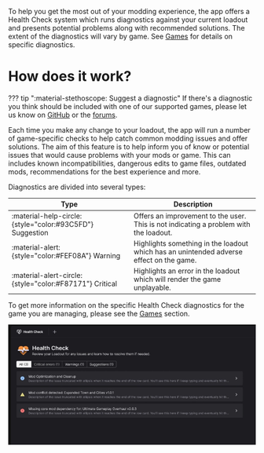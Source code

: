 To help you get the most out of your modding experience, the app offers a Health Check system which runs diagnostics against your current loadout and presents potential problems along with recommended solutions. The extent of the diagnostics will vary by game. See [Games](../games/index.md) for details on specific diagnostics. 

# How does it work?
??? tip ":material-stethoscope: Suggest a diagnostic"
    If there's a diagnostic you think should be included with one of our supported games, please let us know on [GitHub](https://github.com/Nexus-Mods/NexusMods.App/issues/new/choose) or the [forums](https://forums.nexusmods.com/forum/9052-nexus-mods-app/). 

Each time you make any change to your loadout, the app will run a number of game-specific checks to help catch common modding issues and offer solutions. The aim of this feature is to help inform you of know or potential issues that would cause problems with your mods or game. This can includes known incompatibilities, dangerous edits to game files, outdated mods, recommendations for the best experience and more. 

Diagnostics are divided into several types:

| Type | Description |
| --- | --- |
| :material-help-circle:{style="color:#93C5FD"} Suggestion | Offers an improvement to the user. This is not indicating a problem with the loadout. |
| :material-alert:{style="color:#FEF08A"} Warning | Highlights something in the loadout which has an unintended adverse effect on the game. |
| :material-alert-circle:{style="color:#F87171"} Critical | Highlights an error in the loadout which will render the game unplayable. |

To get more information on the specific Health Check diagnostics for the game you are managing, please see the [Games](../games/index.md) section.

![A design mockup showing examples of multiple Health Check diagnostics](../images/0.7.2/HealthCheckExample.webp)
